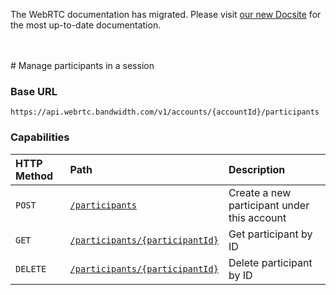 <div id="banner">
  <div class="bannerContainer">
    <p>The WebRTC documentation has migrated. Please visit <a href="https://new.dev.bandwidth.com/apis/webrtc#tag/participants">our new Docsite</a> for the most up-to-date documentation.</p>
    <p id="bannerClose"><i class="fa fa-close"></i></p>
  </div>
</div>
<br/>
<br/>
# Manage participants in a session

### Base URL

`https://api.webrtc.bandwidth.com/v1/accounts/{accountId}/participants`

### Capabilities

| HTTP Method                 | Path                                            | Description                                                                                       
|:----------------------------|:------------------------------------------------|:--------------------------------------------------------------------------------------------------
| <code class="post">POST</code>| [`/participants`](createParticipant.md)         | Create a new participant under this account                                                       
| <code class="get">GET</code>| [`/participants/{participantId}`](getParticipant.md)            | Get participant by ID                                                                             
| <code class="delete">DELETE</code>| [`/participants/{participantId}`](deleteParticipant.md)         | Delete participant by ID                                                                          

